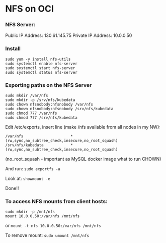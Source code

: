 # NFS on OCI

### NFS Server:
Public IP Address:  130.61.145.75
Private IP Address: 10.0.0.50

### Install
```
sudo yum -y install nfs-utils 
sudo systemctl enable nfs-server 
sudo systemctl start nfs-server 
sudo systemctl status nfs-server 
```

### Exporting paths on the NFS Server
```
sudo mkdir /var/nfs
sudo mkdir -p /srv/nfs/kubedata
sudo chown nfsnobody:nfsnobody /var/nfs
sudo chown nfsnobody:nfsnobody /srv/nfs/kubedata
sudo chmod 777 /var/nfs
sudo chmod 777 /srv/nfs/kubedata
```

Edit /etc/exports, insert line (make /nfs available from all nodes in my NW):
```
/var/nfs                     *(rw,sync,no_subtree_check,insecure,no_root_squash)
/srv/nfs/kubedata            *(rw,sync,no_subtree_check,insecure,no_root_squash)
```
(no_root_squash - important as MySQL docker image what to run CHOWN)

And run: ```sudo exportfs -a```

Look at: ```showmount -e```

Done!!

### To access NFS mounts from client hosts:
```
sudo mkdir -p /mnt/nfs
mount 10.0.0.50:/var/nfs /mnt/nfs
```
or
```mount -t nfs 10.0.0.50:/var/nfs /mnt/nfs```

To remove mount: ```sudo umount /mnt/nfs```
